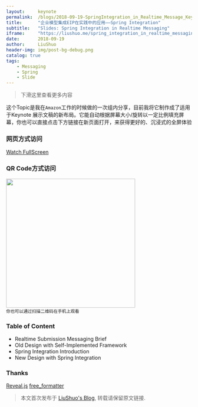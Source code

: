 ```yaml
---
layout:     keynote
permalink:  /blogs/2018-09-19-SpringIntegration_in_Realtime_Message_Keynote/index.html
title:      "企业模型集成EIP在实践中的应用——Spring Integration"
subtitle:   "Slides: Spring Integration in Realtime Messaging"
iframe:     "https://liushuo.me/spring_integration_in_realtime_messaging/"
date:       2018-09-19
author:     LiuShuo
header-img: img/post-bg-debug.png
catalog: true
tags:
    - Messaging
    - Spring
    - Slide
---
```


> 下滑这里查看更多内容

这个Topic是我在`Amazon`工作的时候做的一次组内分享，目前我将它制作成了适用于Keynote
展示文稿的新布局。它能自动根据屏幕大小/旋转以一定比例填充屏幕，你也可以直接点击下方链接在新页面打开，来获得更好的、沉浸式的全屏体验

### 网页方式访问
[Watch FullScreen](https://liushuo.me/spring_integration_in_realtime_messaging/)

### QR Code方式访问
<div class="visible-md visible-lg">
<img src="https://stuartlau.github.io/img/in-post/SI_Realtime_messaging-QR.png" width="350"/>
<br>
<small class="img-hint">你也可以通过扫描二维码在手机上观看</small>
</div>

### Table of Content
* Realtime Submission Messaging Brief
* Old Design with Self-Implemented Framework
* Spring Integration Introduction
* New Design with Spring Integration

                                               
### Thanks

[Reveal.js](http://lab.hakim.se/reveal-js)
[free_formatter](https://www.freeformatter.com/xml-escape.html)

> 本文首次发布于 [LiuShuo's Blog](https://liushuo.me), 转载请保留原文链接.

